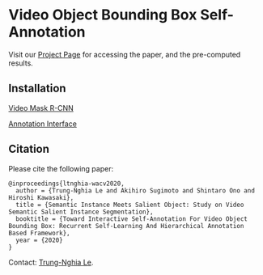 Video Object Bounding Box Self-Annotation 
=====================================================================================

Visit our [Project Page](https://sites.google.com/view/ltnghia/research/video_self_annotation) for accessing the paper, and the pre-computed results.

Installation
------------------

[Video Mask R-CNN](https://github.com/ltnghia/video-maskrcnn)

[Annotation Interface](https://github.com/ltnghia/video-object-annotation-interface)

Citation
--------------

Please cite the following paper: 

    @inproceedings{ltnghia-wacv2020,
      author = {Trung-Nghia Le and Akihiro Sugimoto and Shintaro Ono and Hiroshi Kawasaki},
      title = {Semantic Instance Meets Salient Object: Study on Video Semantic Salient Instance Segmentation},
      booktitle = {Toward Interactive Self-Annotation For Video Object Bounding Box: Recurrent Self-Learning And Hierarchical Annotation Based Framework},
      year = {2020}
    }

Contact: [Trung-Nghia Le](https://sites.google.com/view/ltnghia).
